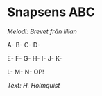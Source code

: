 # Snapsens ABC
*Melodi: Brevet från lillan*

A-
B-
C-
D-

E-
F-
G-
H-
I-
J-
K-

L-
M-
N-
OP!

*Text: H. Holmquist*
